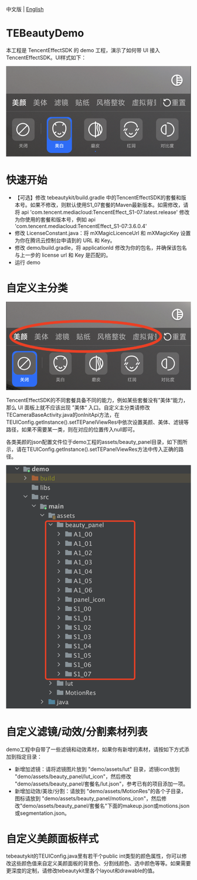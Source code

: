 中文版  |  [English](https://github.com/Tencent-RTC/TencentEffect_Android/blob/main/TEBeautyDemo/README.md)

# TEBeautyDemo

本工程是 TencentEffectSDK 的 demo 工程，演示了如何带 UI 接入 TencentEffectSDK。UI样式如下：

![20240422-174738@2x](./doc/20240422-174738@2x.png)



# 快速开始

- 【可选】修改 tebeautykit/build.gradle 中的TencentEffectSDK的套餐和版本号。如果不修改，则默认使用S1_07套餐的Maven最新版本。如需修改，请将 api 'com.tencent.mediacloud:TencentEffect_S1-07:latest.release' 修改为你使用的套餐和版本号，例如 api 'com.tencent.mediacloud:TencentEffect_S1-07:3.6.0.4'
- 修改 LicenseConstant.java：将 mXMagicLicenceUrl 和 mXMagicKey 设置为你在腾讯云控制台申请到的 URL 和 Key。
- 修改 demo/build.gradle，将 applicationId 修改为你的包名，并确保该包名与上一步的 license url 和 Key 是匹配的。
- 运行 demo

# 自定义主分类

![](./doc/53fd55ed-dde9-4cdf-bac8-f6606127c66c.png)

TencentEffectSDK的不同套餐具备不同的能力，例如某些套餐没有”美体“能力，那么 UI 面板上就不应该出现 ”美体“ 入口。自定义主分类请修改TECameraBaseActivity.java的onInitApi方法，在TEUIConfig.getInstance().setTEPanelViewRes中依次设置美颜、美体、滤镜等路径，如果不需要某一类，则在对应的位置传入null即可。

各类美颜的json配置文件位于demo工程的assets/beauty_panel目录，如下图所示，请在TEUIConfig.getInstance().setTEPanelViewRes方法中传入正确的路径。

![cb2fccb9-16f8-45dd-8254-27eb8acf2a38](./doc/cb2fccb9-16f8-45dd-8254-27eb8acf2a38.png)

# 自定义滤镜/动效/分割素材列表

demo工程中自带了一些滤镜和动效素材，如果你有新增的素材，请按如下方式添加到指定目录：

- 新增加滤镜：请将滤镜图片放到 "demo/assets/lut" 目录，滤镜icon放到 "demo/assets/beauty_panel/lut_icon"，然后修改 "demo/assets/beauty_panel/套餐名/lut.json"，参考已有的项目添加一项。
- 新增加动效/美妆/分割：请放到 "demo/assets/MotionRes"的各个子目录，图标请放到 "demo/assets/beauty_panel/motions_icon"，然后修改"demo/assets/beauty_panel/套餐名"下面的makeup.json或motions.json或segmentation.json。

# 自定义美颜面板样式

tebeautykit的TEUIConfig.java里有若干个public int类型的颜色属性，你可以修改这些颜色值来自定义美颜面板的背景色、分割线颜色、选中颜色等等。如果需要更深度的定制，请修改tebeautykit里各个layout和drawable的值。